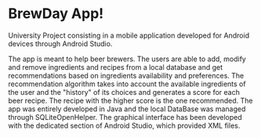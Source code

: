 # BrewDay App!


University Project consisting in a mobile application developed for Android devices through Android Studio.

The app is meant to help beer brewers. The users are able to add, modify and remove ingredients and recipes from a local database and get recommendations based on ingredients availability and preferences. The recommendation algorithm takes into account the available ingredients of the user and the "history" of its choices and generates a score for each beer recipe. The recipe with the higher score is the one recommended. The app was entirely developed in Java and the local DataBase was managed through SQLiteOpenHelper. The graphical interface has been developed with the dedicated section of Android Studio, which provided XML files.
